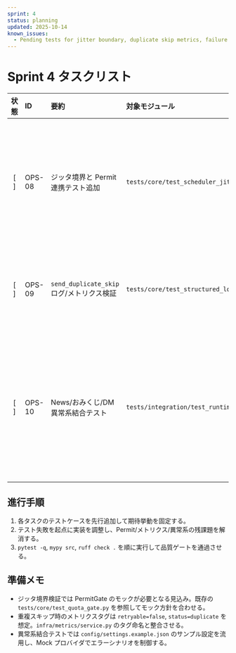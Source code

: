 ```yaml
---
sprint: 4
status: planning
updated: 2025-10-14
known_issues:
  - Pending tests for jitter boundary, duplicate skip metrics, failure recoveries
---
```


# Sprint 4 タスクリスト

| 状態 | ID | 要約 | 対象モジュール | 完了条件 | 備考 | 先行着手テスト |
|:----:|:---|:-----|:---------------|:---------|:-----|:----------------|
| [ ] | OPS-08 | ジッタ境界と Permit 連携テスト追加 | `tests/core/test_scheduler_jitter.py` | ジッタの最小/最大遅延と Permit 判定の相互作用をカバーするテストを先に追加し、必要なら `Scheduler.next_slot` の境界処理を補強する。 | 既存テストはジッタ有無の分岐のみ。境界ケースと Permit 連携は未検証。 | `pytest tests/core/test_scheduler_jitter.py -q` |
| [ ] | OPS-09 | `send_duplicate_skip` ログ/メトリクス検証 | `tests/core/test_structured_logging.py` | Orchestrator の重複スキップ経路で構造化ログとメトリクスタグが一致することをテストから固定し、必要なログ/メトリクス更新を実装する。 | Sprint3 で後回しにしたメトリクス整合性のタスク。 | `pytest tests/core/test_structured_logging.py -q` |
| [ ] | OPS-10 | News/おみくじ/DM 異常系結合テスト | `tests/integration/test_runtime_multicontent_failures.py` | Permit 拒否・クールダウン解除後再送・プロバイダ失敗時のリカバリを再現する結合テストを追加し、必要に応じて実装を調整する。 | Sprint2 残課題を統合テストで解消。既存ファイルと衝突しない新規テストファイルで管理。 | `pytest tests/integration/test_runtime_multicontent_failures.py -q` |

## 進行手順
1. 各タスクのテストケースを先行追加して期待挙動を固定する。
2. テスト失敗を起点に実装を調整し、Permit/メトリクス/異常系の残課題を解消する。
3. `pytest -q`, `mypy src`, `ruff check .` を順に実行して品質ゲートを通過させる。

## 準備メモ
- ジッタ境界検証では PermitGate のモックが必要となる見込み。既存の `tests/core/test_quota_gate.py` を参照してモック方針を合わせる。
- 重複スキップ時のメトリクスタグは `retryable=false`, `status=duplicate` を想定。`infra/metrics/service.py` のタグ命名と整合させる。
- 異常系結合テストでは `config/settings.example.json` のサンプル設定を流用し、Mock プロバイダでエラーシナリオを制御する。
